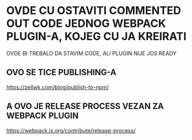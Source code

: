 # OVDE CU OSTAVITI COMMENTED OUT CODE JEDNOG WEBPACK PLUGIN-A, KOJEG CU JA KREIRATI



OVDE BI TREBALO DA STAVIM CODE, ALI PLUGIN NIJE JOS READY



## OVO SE TICE PUBLISHING-A

<https://zellwk.com/blog/publish-to-npm/>

## A OVO JE RELEASE PROCESS VEZAN ZA WEBPACK PLUGIN

<https://webpack.js.org/contribute/release-process/>

